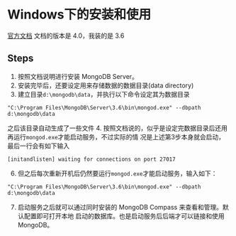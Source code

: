 # Windows下的安装和使用

[官方文档](https://docs.mongodb.com/manual/tutorial/install-mongodb-on-windows/)
文档的版本是 4.0，我装的是 3.6

## Steps
1. 按照文档说明进行安装 MongoDB Server。
2. 安装完毕后，还要设定用来存储数据的数据目录(data directory)
3. 建立目录`d:\mongodb\data`，并执行以下命令设定其为数据目录
```shell
"C:\Program Files\MongoDB\Server\3.6\bin\mongod.exe" --dbpath d:\mongodb\data
```
之后该目录自动生成了一些文件
4. 按照文档说的，似乎是设定完数据目录后还用再运行`mongod.exe`才能启动服务，不过实际的情
况是上述第3步本身就会启动，最后一行会有如下输入
```shell
[initandlisten] waiting for connections on port 27017
```
6. 但之后每次重新开机后仍然要运行`mongod.exe`才能启动服务，输入如下：
```shell
"C:\Program Files\MongoDB\Server\3.6\bin\mongod.exe" --dbpath d:\mongodb\data
```
7. 启动服务之后就可以通过同时安装的 MongoDB Compass 来查看和管理。默认配置即可打开本地
启动的数据库。也是启动服务后后端才可以链接和使用 MongoDB。
